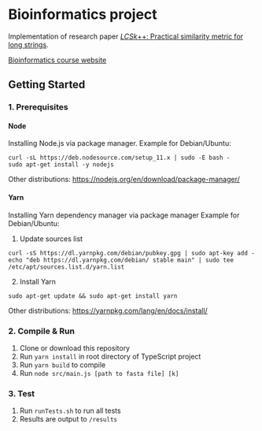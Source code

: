 # Bioinformatics project

Implementation of research paper [_LCSk_++: Practical similarity metric for long strings](https://arxiv.org/pdf/1407.2407.pdf).

[Bioinformatics course website](https://www.fer.unizg.hr/en/course/bio)

## Getting Started

### 1. Prerequisites

#### Node

Installing Node.js via package manager.
Example for Debian/Ubuntu:

```
curl -sL https://deb.nodesource.com/setup_11.x | sudo -E bash -
sudo apt-get install -y nodejs
```

Other distributions: https://nodejs.org/en/download/package-manager/

#### Yarn

Installing Yarn dependency manager via package manager
Example for Debian/Ubuntu:

1. Update sources list

```
curl -sS https://dl.yarnpkg.com/debian/pubkey.gpg | sudo apt-key add -
echo "deb https://dl.yarnpkg.com/debian/ stable main" | sudo tee /etc/apt/sources.list.d/yarn.list
```

2. Install Yarn

```
sudo apt-get update && sudo apt-get install yarn
```

Other distributions: https://yarnpkg.com/lang/en/docs/install/

### 2. Compile & Run

1. Clone or download this repository
2. Run `yarn install` in root directory of TypeScript project
3. Run `yarn build` to compile
4. Run `node src/main.js [path to fasta file] [k]`

### 3. Test

1. Run `runTests.sh` to run all tests
2. Results are output to `/results`

